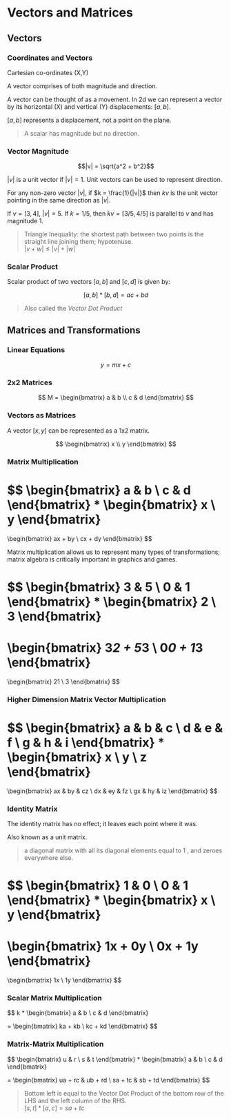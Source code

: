 # Vectors and Matrices

## Vectors

### Coordinates and Vectors

Cartesian co-ordinates (X,Y)

A vector comprises of both magnitude and direction.

A vector can be thought of as a movement. In 2d we can represent a vector by its horizontal (X) and vertical (Y) displacements: $[a, b]$.

$[a, b]$ represents a displacement, not a point on the plane.

> A scalar has magnitude but no direction.

### Vector Magnitude

$$|v| = \sqrt{a^2 + b^2}$$

$|v|$ is a unit vector if $|v| = 1$. Unit vectors can be used to represent direction.

For any non-zero vector $|v|$, if $k = \frac{1}{|v|}$ then $kv$ is the unit vector pointing in the same direction as $|v|$.

If $v = [3, 4]$, $|v| = 5$. If $k = 1/5$, then $kv = [3/5, 4/5]$ is parallel to $v$ and has magnitude $1$. 

> Triangle Inequality: the shortest path between two points is the straight line joining them; hypotenuse. <br>
> $|v + w| \leq |v| + |w|$

### Scalar Product

Scalar product of two vectors $[a,b]$ and $[c,d]$ is given by:

$$[a,b] * [b,d] = ac + bd$$

> Also called the *Vector Dot Product*

## Matrices and Transformations

### Linear Equations

$$y = mx + c$$

### 2x2 Matrices

$$ 
M =
\begin{bmatrix}
a & b \\
c & d
\end{bmatrix}
$$

### Vectors as Matrices

A vector $[x, y]$ can be represented as a 1x2 matrix.

$$ 
\begin{bmatrix}
x \\
y
\end{bmatrix}
$$

### Matrix Multiplication

$$ 
\begin{bmatrix}
a & b \\
c & d
\end{bmatrix}
*
\begin{bmatrix}
x \\
y
\end{bmatrix}
=
\begin{bmatrix}
ax + by \\
cx + dy
\end{bmatrix}
$$

Matrix multiplication allows us to represent many types of transformations; matrix algebra is critically important in graphics and games.

$$ 
\begin{bmatrix}
3 & 5 \\
0 & 1
\end{bmatrix}
*
\begin{bmatrix}
2 \\
3
\end{bmatrix}
=
\begin{bmatrix}
3*2 + 5*3 \\
0*0 + 1*3
\end{bmatrix}
=
\begin{bmatrix}
21 \\
3
\end{bmatrix}
$$

### Higher Dimension Matrix Vector Multiplication

$$ 
\begin{bmatrix}
a & b & c \\
d & e & f \\
g & h & i
\end{bmatrix}
*
\begin{bmatrix}
x \\
y \\
z
\end{bmatrix}
=
\begin{bmatrix}
ax & by & cz \\
dx & ey & fz \\
gx & hy & iz
\end{bmatrix}
$$

### Identity Matrix

The identity matrix has no effect; it leaves each point where it was.

Also known as a unit matrix.

> a diagonal matrix with all its diagonal elements equal to 1 , and zeroes everywhere else.

$$ 
\begin{bmatrix}
1 & 0 \\
0 & 1
\end{bmatrix}
*
\begin{bmatrix}
x \\
y
\end{bmatrix}
=
\begin{bmatrix}
1x + 0y \\
0x + 1y
\end{bmatrix}
=
\begin{bmatrix}
1x \\
1y
\end{bmatrix}
$$

### Scalar Matrix Multiplication

$$ 
k
*
\begin{bmatrix}
a & b \\
c & d
\end{bmatrix}

=
\begin{bmatrix}
ka + kb \\
kc + kd
\end{bmatrix}
$$

### Matrix-Matrix Multiplication
$$
\begin{bmatrix}
u & r \\
s & t
\end{bmatrix}
*
\begin{bmatrix}
a & b \\
c & d
\end{bmatrix}

=
\begin{bmatrix}
ua + rc & ub + rd \\
sa + tc & sb + td
\end{bmatrix}
$$

> Bottom left is equal to the Vector Dot Product of the bottom row of the LHS and the left column of the RHS. <br>
> $[s, t] * [a, c] = sa+tc$

